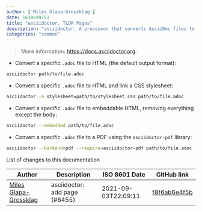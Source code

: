 ```yaml
---
author: ['Miles Glapa-Grossklag']
date: 1630699751
title: "asciidoctor, TLDR Pages"
description: "asciidoctor, A processor that converts AsciiDoc files to a publishable format."
categories: "common"
---
```

> More information: <https://docs.asciidoctor.org>.

- Convert a specific `.adoc` file to HTML (the default output format):

```bash
asciidoctor path/to/file.adoc
```

- Convert a specific `.adoc` file to HTML and link a CSS stylesheet:

```bash
asciidoctor -a stylesheet=path/to/stylesheet.css path/to/file.adoc
```

- Convert a specific `.adoc` file to embeddable HTML, removing everything except the body:

```bash
asciidoctor --embedded path/to/file.adoc
```

- Convert a specific `.adoc` file to a PDF using the `asciidoctor-pdf` library:

```bash
asciidoctor --backend=pdf --require=asciidoctor-pdf path/to/file.adoc
```
List of changes to this documentation


Author | Description | ISO 8601 Date | GitHub link
------|-----|-----|-----
[Miles Glapa-Grossklag](mailto:miles@glapa-grossklag.com) | asciidoctor: add page (#6455) | 2021-09-03T22:09:11 | [f8f6ab6e4f5b](https://github.com/tldr-pages/tldr/commit/f8f6ab6e4f5bb55d04f30c17e91a10fe852ebbab)

